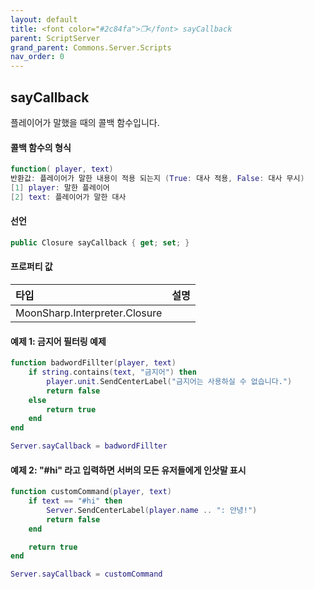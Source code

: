 ```yaml
---
layout: default
title: <font color="#2c84fa">❒</font> sayCallback
parent: ScriptServer
grand_parent: Commons.Server.Scripts
nav_order: 0
---
```


<!-- 아래로 편집 -->



## sayCallback
플레이어가 말했을 때의 콜백 함수입니다. 

#### 콜백 함수의 형식
```lua
function( player, text)
반환값: 플레이어가 말한 내용이 적용 되는지 (True: 대사 적용, False: 대사 무시)
[1] player: 말한 플레이어
[2] text: 플레이어가 말한 대사
```

#### 선언
```cs
public Closure sayCallback { get; set; }
```

#### 프로퍼티 값

|타입|설명|
|:-|:-|
|MoonSharp.Interpreter.Closure|

#### 예제 1: 금지어 필터링 예제
```lua
function badwordFillter(player, text)
    if string.contains(text, "금지어") then
        player.unit.SendCenterLabel("금지어는 사용하실 수 없습니다.")
        return false
    else
        return true    
    end
end

Server.sayCallback = badwordFillter
```
#### 예제 2: "#hi" 라고 입력하면 서버의 모든 유저들에게 인삿말 표시
```lua
function customCommand(player, text)
    if text == "#hi" then
        Server.SendCenterLabel(player.name .. ": 안녕!")
        return false
    end

    return true
end

Server.sayCallback = customCommand
```
